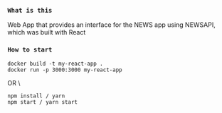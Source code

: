 ### `What is this`

Web App that provides an interface for the NEWS app using NEWSAPI, which was built with React


### `How to start`

```
docker build -t my-react-app .
docker run -p 3000:3000 my-react-app
```

OR \

```
npm install / yarn 
npm start / yarn start
```